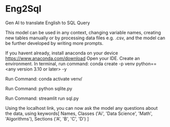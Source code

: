 # Eng2Sql
Gen AI to translate English to SQL Query

This model can be used in any context, changing variable names, creating new tables manually or by processing data files e.g. .csv, and the model can be further developed by writing more prompts.

If you havent already, install anaconda on your device https://www.anaconda.com/download
Open your IDE. Create an environment. In terminal, run command: 
  conda create -p venv python==<any version 3.10 or later> -y

Run Command: 
  conda activate venv/           

Run Command:
  python sqlite.py

Run Command:
  streamlit run sql.py

Using the localhost link, you can now ask the model any questions about the data, using keywords[
  Names,
  Classes ('Ai', 'Data Science', 'Math', 'Algorithms'),
  Sections ('A', 'B', 'C', 'D')
]

